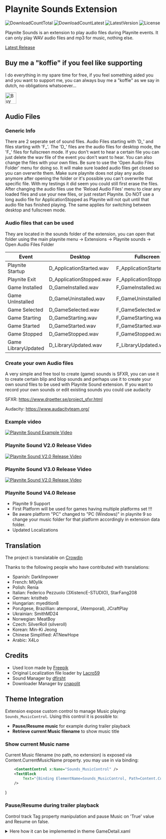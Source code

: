 # Playnite Sounds Extension
![DownloadCountTotal](https://img.shields.io/github/downloads/joyrider3774/PlayniteSound/total?label=total%20downloads&style=plastic) ![DownloadCountLatest](https://img.shields.io/github/downloads/joyrider3774/PlayniteSound/latest/total?style=plastic) ![LatestVersion](https://img.shields.io/github/v/tag/joyrider3774/PlayniteSound?label=Latest%20version&style=plastic) ![License](https://img.shields.io/github/license/joyrider3774/PlayniteSound?style=plastic)

Playnite Sounds is an extension to play audio files during Playnite events. 
It can only play WAV audio files and mp3 for music, nothing else.

[Latest Release](https://github.com/joyrider3774/PlayniteSound/releases/latest)

## Buy me a "koffie" if you feel like supporting 
I do everything in my spare time for free, if you feel something aided you and you want to support me, you can always buy me a "koffie" as we say in dutch, no obligations whatsoever...

<a href='https://ko-fi.com/Q5Q3BKI5S' target='_blank'><img height='36' style='border:0px;height:36px;' src='https://cdn.ko-fi.com/cdn/kofi2.png?v=3' border='0' alt='Buy Me a Coffee at ko-fi.com' /></a>

## Audio Files

### Generic Info
There are 2 seperate set of sound files. Audio Files starting with 'D_' and files starting with 'F_'. 
The 'D_' files are the audio files for desktop mode, the 'F_' files for fullscreen mode.
If you don't want to hear a certain file you can just delete the wav file of the event you don't want to hear.
You can also change the files with your own files. Be sure to use the 'Open Audio Files Folder' menu for doing so.
It will make sure loaded audio files get closed so you can overwrite them. Make sure playnite does not play any audio	anymore after opening the folder or it's possible you can't overwrite that specific file. With my testings it did seem you could still first erase the files. After changing the audio files use the 'Reload Audio Files' menu to clear any loaded files and use your new files, or just restart Playnite. Do NOT use a long audio file for ApplicationStopped as Playnite will not quit until that audio file has finished playing. The same applies for switching between desktop and fullscreen mode.

### Audio files that can be used
They are located in the sounds folder of the extension, you can open that folder using the main playnite menu -> Extensions -> Playnite sounds -> Open Audio Files Folder

| Event         | Desktop       | Fullscreen |
| ------------- |---------------|-------|
| Playnite Startup | D_ApplicationStarted.wav | F_ApplicationStarted.wav |
| Playnite Exit     | D_ApplicationStopped.wav | F_ApplicationStopped.wav |
| Game Installed | D_GameInstalled.wav | F_GameInstalled.wav |
| Game UnInstalled | D_GameUninstalled.wav | F_GameUninstalled.wav |
| Game Selected | D_GameSelected.wav |  F_GameSelected.wav |
| Game Starting | D_GameStarting.wav | F_GameStarting.wav |
| Game Started | D_GameStarted.wav | F_GameStarted.wav |
| Game Stopped | D_GameStopped.wav | F_GameStopped.wav |
| Game LibraryUpdated | D_LibraryUpdated.wav | F_LibraryUpdated.wav |

### Create your own Audio files
A very simple and free tool to create (game) sounds is SFXR, you can use it to create certain blip and blop sounds and perhaps use it to create your own sound files to be used with Playnite Sound extension. If you want to record your own sounds or edit existing sounds you could use audacity

SFXR: https://www.drpetter.se/project_sfxr.html

Audacity: https://www.audacityteam.org/

### Example video
[![Playnite Sound Example Video](http://img.youtube.com/vi/zXzSdLrOmtw/0.jpg)](http://www.youtube.com/watch?v=zXzSdLrOmtw "Playnite Sound Example Video")

### Playnite Sound V2.0 Release Video
[![Playnite Sound V2.0 Release Video](http://img.youtube.com/vi/iTZ9JbswN3M/0.jpg)](https://youtu.be/iTZ9JbswN3M "Playnite Sound V2.0 Release Video")

### Playnite Sound V3.0 Release Video
[![Playnite Sound V2.0 Release Video](http://img.youtube.com/vi/NL1c7puTPz8/0.jpg)](https://youtu.be/NL1c7puTPz8 "Playnite Sound V3.0 Release Video")

### Playnite Sound V4.0 Release
* Playnite 9 Support
* First Platform will be used for games having multiple platforms set !!!
* Be aware platform "PC" changed to "PC (Windows)" in playnite 9 so change your music folder for that platform accordingly in extension data folder.
* Updated Localizations


## Translation
The project is translatable on [Crowdin](https://crowdin.com/project/playnite-game-speak)

Thanks to the following people who have contributed with translations:
* Spanish: Darklinpower
* French: M0ylik
* Polish: Renia
* Italian: Federico Pezzuolo (3XistencE-STUDIO), StarFang208
* German: kristheb
* Hungarian: myedition8
* Porutgese, Brazillian: atemporal_ (Atemporal), JCraftPlay 
* Ukrainian: SmithMD24
* Norwegian: MeatBoy 
* Czech: SilverRoll (silveroll)
* Korean: Min-Ki Jeong
* Chinese Simplified: ATNewHope
* Arabic: X4Lo

## Credits
* Used Icon made by [Freepik](http://www.freepik.com/)
* Original Localization file loader by [Lacro59](https://github.com/Lacro59)
* Sound Manager by [dfirsht](https://github.com/dfirsht)
* Downloader Manager by [cnapolit](https://github.com/cnapolit)

## Theme Integration
Extension expose custom control to manage Music playing: ```Sounds_MusicControl```. Using this control it is possible to:
* **Pause/Resume music** for example during trailer playback
* **Retrieve current Music filename** to show music title

### Show current Music name

Current Music filename (no path, no extension) is exposed via Content.CurrentMusicName property. you may use in via binding:

```xml
    <ContentControl x:Name="Sounds_MusicControl" />
    <TextBlock 
        Text="{Binding ElementName=Sounds_MusicControl, Path=Content.CurrentMusicName, FallbackValue='----'}"
    />
```
)

### Pause/Resume during trailer playback
Control track Tag property manipulation and pause Music on 'True' value and Resume on false.
<details>
  <summary>Here how it can be implemented in theme GameDetail.xaml</summary>

```xml
  <Style TargetType="{x:Type GameDetails}">
        <Setter Property="Template">
            <Setter.Value>
                <ControlTemplate TargetType="{x:Type GameDetails}">
                    <Grid> 
                        ...
                        <ContentControl x:Name="Sounds_MusicControl" />
                        ...
                    </Grid>
                    ...
                    <ControlTemplate.Triggers>
                        <DataTrigger
                            Binding="{Binding ElementName=ExtraMetadataLoader_VideoLoaderControl_NoControls_Sound, Path=Content.IsPlayerMuted, FallbackValue={StaticResource False}}"
                            Value="{StaticResource False}">
                            <Setter 
                                Property="Tag" 
                                Value="{Binding ElementName=ExtraMetadataLoader_VideoLoaderControl_NoControls_Sound, Path=Content.SettingsModel.Settings.IsVideoPlaying}" 
                                TargetName="Sounds_MusicControl" />
                        </DataTrigger>

                        <DataTrigger
                            Binding="{Binding ElementName=ExtraMetadataLoader_VideoLoaderControl_NoControls_Sound, Path=Content.IsPlayerMuted, FallbackValue={StaticResource False}}"
                            Value="{StaticResource True}">
                            <Setter 
                                Property="Tag" 
                                Value="False" 
                                TargetName="Sounds_MusicControl" />
                        </DataTrigger>           
                        
                        <DataTrigger
                            Binding="{Binding ElementName=PART_ElemGameDetails, Path=Visibility}"
                            Value="Collapsed">
                            <Setter 
                                Property="Tag" 
                                Value="False" 
                                TargetName="Sounds_MusicControl" />
                        </DataTrigger>
                    </ControlTemplate.Triggers>
                </ControlTemplate>
            </Setter.Value>
        </Setter>
    </Style>
```
</details>
